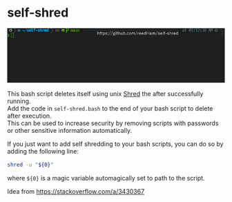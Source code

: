 # self-shred

![example](./self-shred.gif "Example")

This bash script deletes itself using unix [Shred](https://en.wikipedia.org/wiki/Shred_(Unix)) the after successfully running.  
Add the code in `self-shred.bash` to the end of your bash script to delete after execution.  
This can be used to increase security by removing scripts with passwords or other sensitive information automatically.  

If you just want to add self shredding to your bash scripts, you can do so by adding the following line:

```bash
shred -u "${0}"
```

where `${0}` is a magic variable automagically set to path to the script.

Idea from https://stackoverflow.com/a/3430367